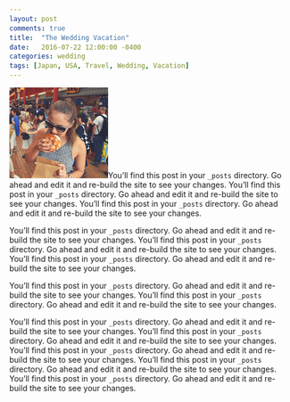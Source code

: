 ```yaml
---
layout: post
comments: true
title:  "The Wedding Vacation"
date:   2016-07-22 12:00:00 -0400
categories: wedding
tags: [Japan, USA, Travel, Wedding, Vacation]
---
```

<span class="image left"><img src="/images/wedding/japan-s01.png" alt="Jenna eating a japanese sweet roll" /></span>You’ll find this post in your `_posts` directory. Go ahead and edit it and re-build the site to see your changes. You’ll find this post in your `_posts` directory. Go ahead and edit it and re-build the site to see your changes. You’ll find this post in your `_posts` directory. Go ahead and edit it and re-build the site to see your changes.

You’ll find this post in your `_posts` directory. Go ahead and edit it and re-build the site to see your changes. You’ll find this post in your `_posts` directory. Go ahead and edit it and re-build the site to see your changes. You’ll find this post in your `_posts` directory. Go ahead and edit it and re-build the site to see your changes.

You’ll find this post in your `_posts` directory. Go ahead and edit it and re-build the site to see your changes. You’ll find this post in your `_posts` directory. Go ahead and edit it and re-build the site to see your changes.

You’ll find this post in your `_posts` directory. Go ahead and edit it and re-build the site to see your changes. You’ll find this post in your `_posts` directory. Go ahead and edit it and re-build the site to see your changes. You’ll find this post in your `_posts` directory. Go ahead and edit it and re-build the site to see your changes. You’ll find this post in your `_posts` directory. Go ahead and edit it and re-build the site to see your changes. You’ll find this post in your `_posts` directory. Go ahead and edit it and re-build the site to see your changes.
